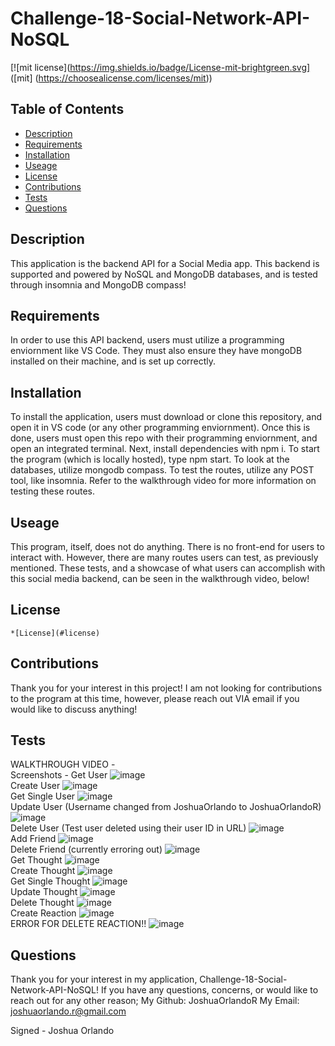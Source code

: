 
  # Challenge-18-Social-Network-API-NoSQL

  [![mit license](https://img.shields.io/badge/License-mit-brightgreen.svg] ([mit] (https://choosealicense.com/licenses/mit))
  
  ## Table of Contents 
  * [Description](#description) 
  * [Requirements](#requirements) 
  * [Installation](#installation) 
  * [Useage](#useage) 
  * [License](#license) 
  * [Contributions](#contributions)
  * [Tests](#tests) 
  * [Questions](#questions) 
 
  ## Description
  This application is the backend API for a Social Media app. This backend is supported and powered by NoSQL and MongoDB databases, and is tested through insomnia and MongoDB compass! 

  ## Requirements
  In order to use this API backend, users must utilize a programming enviornment like VS Code. They must also ensure they have mongoDB installed on their machine, and is set up correctly. 

  ## Installation
  To install the application, users must download or clone this repository, and open it in VS code (or any other programming enviornment). Once this is done, users must open this repo with their programming enviornment, and open an integrated terminal. Next, install dependencies with npm i. To start the program (which is locally hosted), type npm start. To look at the databases, utilize mongodb compass. To test the routes, utilize any POST tool, like insomnia. Refer to the walkthrough video for more information on testing these routes. 

  ## Useage
  This program, itself, does not do anything. There is no front-end for users to interact with. However, there are many routes users can test, as previously mentioned. These tests, and a showcase of what users can accomplish with this social media backend, can be seen in the walkthrough video, below!

  ## License 
  
    *[License](#license)

  ## Contributions
  Thank you for your interest in this project! I am not looking for contributions to the program at this time, however, please reach out VIA email if you would like to discuss anything!

  ## Tests 
  WALKTHROUGH VIDEO -
  <br>
  Screenshots - 
  Get User
  ![image](https://user-images.githubusercontent.com/114437149/219904839-6a163b38-f2ea-419c-b247-d553437a3f05.png)
  <br>
  Create User
  ![image](https://user-images.githubusercontent.com/114437149/219904858-75b49d5d-0ba9-447f-a1a8-9bd1c50966fc.png)
  <br>
  Get Single User
  ![image](https://user-images.githubusercontent.com/114437149/219904880-373e9cbf-0aa2-4132-88be-22c5cd6dd98d.png)
  <br>
  Update User (Username changed from JoshuaOrlando to JoshuaOrlandoR)
  ![image](https://user-images.githubusercontent.com/114437149/219904913-17f63d4c-c1b5-4936-adfb-c4361d52d885.png)
  <br>
  Delete User (Test user deleted using their user ID in URL)
  ![image](https://user-images.githubusercontent.com/114437149/219904937-5e549ceb-884e-41d2-8b7c-047ce364b67e.png)
  <br>
  Add Friend 
  ![image](https://user-images.githubusercontent.com/114437149/219904967-f7cf8515-28c9-439f-a127-2e1ac311d8f9.png)
  <br>
  Delete Friend (currently erroring out)
  ![image](https://user-images.githubusercontent.com/114437149/219905014-aaf42df0-be57-444f-b7f1-eb334769e12c.png)
  <br>
  Get Thought
  ![image](https://user-images.githubusercontent.com/114437149/219905084-02383ee7-1468-47cc-baf5-9f1967639848.png)
  <br>
  Create Thought 
  ![image](https://user-images.githubusercontent.com/114437149/219905041-4ac2d824-21f7-4611-a136-a9dd1f88626b.png)
  <br>
  Get Single Thought
  ![image](https://user-images.githubusercontent.com/114437149/219905087-d660b72e-feb7-4458-96e1-a5743e1cd5b9.png)
  <br>
  Update Thought
  ![image](https://user-images.githubusercontent.com/114437149/219905109-2076c827-c3ba-4416-bf3a-9e3793ed7f3c.png)
  <br>
  Delete Thought
  ![image](https://user-images.githubusercontent.com/114437149/219905126-7b72e499-2a3e-4153-9397-7d43e9ea5796.png)
  <br>
  Create Reaction
  ![image](https://user-images.githubusercontent.com/114437149/219905186-05d86838-cbe1-415b-85d0-fb4a39a37c03.png)
  <br>
  ERROR FOR DELETE REACTION!!
  ![image](https://user-images.githubusercontent.com/114437149/219905219-d76e1f51-6746-4b0c-9078-4dffc2329f74.png)
  <br>


  ## Questions 
  Thank you for your interest in my application, Challenge-18-Social-Network-API-NoSQL! 
  If you have any questions, concerns, or would like to reach out for any other reason;
  My Github: JoshuaOrlandoR
  My Email: joshuaorlando.r@gmail.com


  Signed - Joshua Orlando
